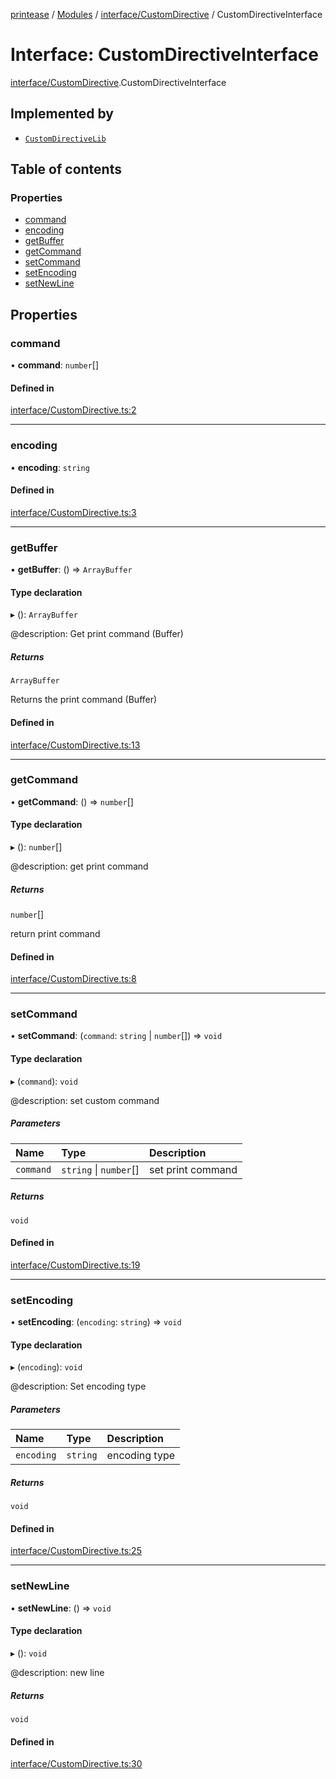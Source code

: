[printease](../README.md) / [Modules](../modules.md) / [interface/CustomDirective](../modules/interface_CustomDirective.md) / CustomDirectiveInterface

# Interface: CustomDirectiveInterface

[interface/CustomDirective](../modules/interface_CustomDirective.md).CustomDirectiveInterface

## Implemented by

- [`CustomDirectiveLib`](../classes/components_customDirective.CustomDirectiveLib.md)

## Table of contents

### Properties

- [command](interface_CustomDirective.CustomDirectiveInterface.md#command)
- [encoding](interface_CustomDirective.CustomDirectiveInterface.md#encoding)
- [getBuffer](interface_CustomDirective.CustomDirectiveInterface.md#getbuffer)
- [getCommand](interface_CustomDirective.CustomDirectiveInterface.md#getcommand)
- [setCommand](interface_CustomDirective.CustomDirectiveInterface.md#setcommand)
- [setEncoding](interface_CustomDirective.CustomDirectiveInterface.md#setencoding)
- [setNewLine](interface_CustomDirective.CustomDirectiveInterface.md#setnewline)

## Properties

### command

• **command**: `number`[]

#### Defined in

[interface/CustomDirective.ts:2](https://github.com/Liu-Jinshuai/printease/blob/a0e1aa3/src/interface/CustomDirective.ts#L2)

___

### encoding

• **encoding**: `string`

#### Defined in

[interface/CustomDirective.ts:3](https://github.com/Liu-Jinshuai/printease/blob/a0e1aa3/src/interface/CustomDirective.ts#L3)

___

### getBuffer

• **getBuffer**: () => `ArrayBuffer`

#### Type declaration

▸ (): `ArrayBuffer`

@description: Get print command (Buffer)

##### Returns

`ArrayBuffer`

Returns the print command (Buffer)

#### Defined in

[interface/CustomDirective.ts:13](https://github.com/Liu-Jinshuai/printease/blob/a0e1aa3/src/interface/CustomDirective.ts#L13)

___

### getCommand

• **getCommand**: () => `number`[]

#### Type declaration

▸ (): `number`[]

@description: get print command

##### Returns

`number`[]

return print command

#### Defined in

[interface/CustomDirective.ts:8](https://github.com/Liu-Jinshuai/printease/blob/a0e1aa3/src/interface/CustomDirective.ts#L8)

___

### setCommand

• **setCommand**: (`command`: `string` \| `number`[]) => `void`

#### Type declaration

▸ (`command`): `void`

@description: set custom command

##### Parameters

| Name | Type | Description |
| :------ | :------ | :------ |
| `command` | `string` \| `number`[] | set print command |

##### Returns

`void`

#### Defined in

[interface/CustomDirective.ts:19](https://github.com/Liu-Jinshuai/printease/blob/a0e1aa3/src/interface/CustomDirective.ts#L19)

___

### setEncoding

• **setEncoding**: (`encoding`: `string`) => `void`

#### Type declaration

▸ (`encoding`): `void`

@description: Set encoding type

##### Parameters

| Name | Type | Description |
| :------ | :------ | :------ |
| `encoding` | `string` | encoding type |

##### Returns

`void`

#### Defined in

[interface/CustomDirective.ts:25](https://github.com/Liu-Jinshuai/printease/blob/a0e1aa3/src/interface/CustomDirective.ts#L25)

___

### setNewLine

• **setNewLine**: () => `void`

#### Type declaration

▸ (): `void`

@description: new line

##### Returns

`void`

#### Defined in

[interface/CustomDirective.ts:30](https://github.com/Liu-Jinshuai/printease/blob/a0e1aa3/src/interface/CustomDirective.ts#L30)

